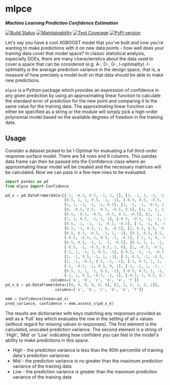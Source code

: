 # mlpce

***Machine Learning Prediction Confidence Estimation***

[![Build Status](https://travis-ci.org/bmewing/mlpce.svg?branch=master)](https://travis-ci.org/bmewing/mlpce)
[![Maintainability](https://api.codeclimate.com/v1/badges/ae6887700d819adba3f1/maintainability)](https://codeclimate.com/github/bmewing/mlpce/maintainability)
[![Test Coverage](https://api.codeclimate.com/v1/badges/ae6887700d819adba3f1/test_coverage)](https://codeclimate.com/github/bmewing/mlpce/test_coverage)
[![PyPi version](https://pypip.in/v/mlpce/badge.png)](https://crate.io/packages/mlpce/)

Let's say you have a cool XGBOOST model that you've built and now 
you're wanting to make predictions with it on new data points - how well 
does your training data cover that model space? In classic statistical 
analysis, especially DOEs, there are many characteristics about the data used
to cover a space that can be considered (e.g. A-, D-, G-, I-optimality). 
I-optimality is the average prediction variance in the design space, that is, 
a measure of how precisely a model built on that data should be able to make
new predictions.

`mlpce` is a Python package which provides an expression of confidence in any
given prediction by using an approximating linear function to calculate the 
standard error of prediction for the new point and comparing it to the same
value for the training data. The approximating linear function can either be 
specified as a string or the module will simply pick a high-order polynomial
model based on the available degrees of freedom in the training data.

## Usage

Consider a dataset picked to be I-Optimal for evaluating a full third-order
response surface model. There are 54 rows and 6 columns. This pandas data frame
can then be passed into the Confidence class where an approximating linear model
will be created and the necessary matrices will be calculated. Now we can pass
in a few new rows to be evaluated.

```python
import pandas as pd
from mlpce import Confidence

pd_x = pd.DataFrame(data=[[-1, -0.5, 0.5, -1, 1, 1], [1, -1, 1, -1, -1, -1], [-0.5, 0.5, 1, -0.5, 0, 1],
                          [0.5, 1, 1, 0.5, -1, -1], [-0.5, 0.5, -0.5, 1, -1, 0.5], [-0.5, 0.5, -1, -0.5, 0.5, 1],
                          [1, 1, -1, -1, -1, 0.5], [1, -1, -1, -0.5, 1, 0.5], [1, 0.5, -1, 1, 0.5, 0],
                          [0, -0.5, 0.5, -0.5, -0.5, 0.5], [1, 1, 1, 1, 1, -0.5], [0.5, 1, -0.5, 0.5, -0.5, 1],
                          [0.5, -0.5, -0.5, -0.5, 0.5, -0.5], [1, -1, 1, -1, 0.5, 1], [-1, 1, 0, 1, 1, 1],
                          [1, 1, 0.5, -1, 1, 1], [-0.5, -0.5, -1, -1, 0.5, -1], [1, -1, -1, 0.5, 1, -1],
                          [0.5, -1, -1, -1, -0.5, -0.5], [-1, -1, 0, -0.5, -1, -1], [1, -0.5, 1, 0.5, 1, 0],
                          [0.5, -1, 0.5, 1, 0, -0.5], [1, 0.5, 0.5, -0.5, -0.5, -0.5], [1, -1, 1, 0.5, -1, 1],
                          [0.5, 0.5, -0.5, -1, 1, -1], [0.5, 0.5, 0.5, 0.5, 0.5, 0.5], [0.5, -0.5, 0, 1, 1, 1],
                          [-0.5, -0.5, 1, 0.5, -1, -0.5], [-1, 1, 0, -0.5, 1, 0], [1, 1, -0.5, -1, -0.5, -1],
                          [0.5, 0.5, -1, 1, -1, -0.5], [0.5, 1, 1, -1, -1, 0.5], [1, -1, -1, 1, -1, 0.5],
                          [-0.5, -1, -0.5, 0.5, 1, 0], [1, -0.5, -0.5, -1, -1, 1], [-1, -0.5, -1, 1, -0.5, -1],
                          [-1, 1, -1, 1, 0.5, -1], [-0.5, -1, -1, -0.5, -1, 1], [-1, 0, -0.5, -1, -0.5, 0.5],
                          [1, -1, 0.5, -1, 1, -1], [-1, 0.5, -1, -0.5, -1, -1], [1, 1, 1, 1, -1, 1],
                          [1, -1, -0.5, 0.5, -1, -1], [-1, 0.5, 1, 1, -1, -1], [-1, -1, 1, -0.5, 1, -0.5],
                          [-1, -0.5, -1, 0.5, 0, 1], [-1, -1, 1, -1, -1, 1], [-1, 0, 0.5, 1, 1, -1], 
                          [0.5, 1, 1, -1, 0.5, -1], [-0.5, 0.5, 1, -1, -1, -1], [-1, 0, 1, 1, -1, 1], 
                          [-1, 1, 0.5, -0.5, -1, 1], [-0.5, 1, 0.5, 0.5, 0, -0.5], [-1, -1, 1, 1, 0.5, 0.5]],
                    columns=['a', 'b', 'c', 'd', 'e', 'f'])
pd_x_k = pd.DataFrame(data=[[0, 0, 0, 0, 0, 0], [2, 2, 2, 2, 2, 2]],
                      columns=['a', 'b', 'c', 'd', 'e', 'f'])

emm = Confidence(known=pd_x)
pred_variance, confidence = emm.assess_x(pd_x_k)
```
The results are dictionaries with keys matching any responses provided as well
as a 'Full' key which evaluates the row in the setting of all x values
(without regard for missing values in responses). The first element is the
calculated, unscaled prediction variance. The second element is a string of 
'High', 'Mid' or 'Low' indicating how confident you can feel in the model's
ability to make predictions in this space.
* High - the prediction variance is less than the 90th percentile of training
data's prediction variances
* Mid - the prediction variance is no greater than the maximum prediction
variance of the training data
* Low - the prediction variance is greater than the maximum prediction variance
of the training data
